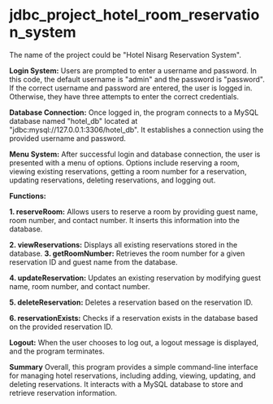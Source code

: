 # jdbc_project_hotel_room_reservation_system
The name of the project could be "Hotel Nisarg Reservation System".

**Login System:**
Users are prompted to enter a username and password. In this code, the default username is "admin" and the password is "password".
If the correct username and password are entered, the user is logged in. Otherwise, they have three attempts to enter the correct credentials.

**Database Connection:**
Once logged in, the program connects to a MySQL database named "hotel_db" located at "jdbc:mysql://127.0.0.1:3306/hotel_db".
It establishes a connection using the provided username and password.

**Menu System:**
After successful login and database connection, the user is presented with a menu of options.
Options include reserving a room, viewing existing reservations, getting a room number for a reservation, updating reservations, deleting reservations, and logging out.

**Functions:**

**1. reserveRoom:** Allows users to reserve a room by providing guest name, room number, and contact number. It inserts this information into the database.

**2. viewReservations:** Displays all existing reservations stored in the database.
**3. getRoomNumber:** Retrieves the room number for a given reservation ID and guest name from the database.

**4. updateReservation:** Updates an existing reservation by modifying guest name, room number, and contact number.

**5. deleteReservation:** Deletes a reservation based on the reservation ID.

**6. reservationExists:** Checks if a reservation exists in the database based on the provided reservation ID.

**Logout:**
When the user chooses to log out, a logout message is displayed, and the program terminates.

**Summary**
Overall, this program provides a simple command-line interface for managing hotel reservations, including adding, viewing, updating, and deleting reservations. It interacts with a MySQL database to store and retrieve reservation information.
